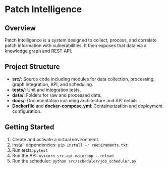# Patch Intelligence

## Overview
Patch Intelligence is a system designed to collect, process, and correlate patch information with vulnerabilities. It then exposes that data via a knowledge graph and REST API.

## Project Structure
- **src/**: Source code including modules for data collection, processing, graph integration, API, and scheduling.
- **tests/**: Unit and integration tests.
- **data/**: Folders for raw and processed data.
- **docs/**: Documentation including architecture and API details.
- **Dockerfile** and **docker-compose.yml**: Containerization and deployment configuration.

## Getting Started
1. Create and activate a virtual environment.
2. Install dependencies: `pip install -r requirements.txt`
3. Run tests: `pytest`
4. Run the API: `uvicorn src.api.main:app --reload`
5. Run the scheduler: `python src/scheduler/job_scheduler.py`
